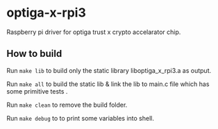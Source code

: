 # optiga-x-rpi3

Raspberry pi driver for optiga trust x crypto accelarator chip.

## How to build

Run `make lib` to build only the static library liboptiga_x_rpi3.a as output.

Run `make all` to build the static lib & link the lib to  main.c file which has some primitive tests .

Run `make clean` to remove the build folder.

Run `make debug` to to print some variables into shell.


